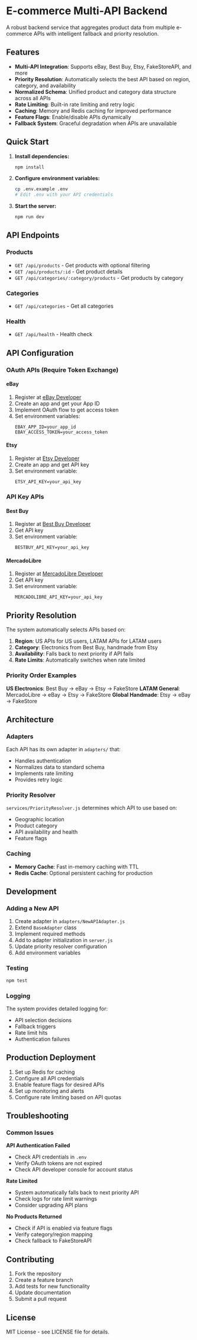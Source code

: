 # E-commerce Multi-API Backend

A robust backend service that aggregates product data from multiple e-commerce APIs with intelligent fallback and priority resolution.

## Features

- **Multi-API Integration**: Supports eBay, Best Buy, Etsy, FakeStoreAPI, and more
- **Priority Resolution**: Automatically selects the best API based on region, category, and availability
- **Normalized Schema**: Unified product and category data structure across all APIs
- **Rate Limiting**: Built-in rate limiting and retry logic
- **Caching**: Memory and Redis caching for improved performance
- **Feature Flags**: Enable/disable APIs dynamically
- **Fallback System**: Graceful degradation when APIs are unavailable

## Quick Start

1. **Install dependencies:**
   ```bash
   npm install
   ```

2. **Configure environment variables:**
   ```bash
   cp .env.example .env
   # Edit .env with your API credentials
   ```

3. **Start the server:**
   ```bash
   npm run dev
   ```

## API Endpoints

### Products
- `GET /api/products` - Get products with optional filtering
- `GET /api/products/:id` - Get product details
- `GET /api/categories/:category/products` - Get products by category

### Categories
- `GET /api/categories` - Get all categories

### Health
- `GET /api/health` - Health check

## API Configuration

### OAuth APIs (Require Token Exchange)

#### eBay
1. Register at [eBay Developer](https://developer.ebay.com/)
2. Create an app and get your App ID
3. Implement OAuth flow to get access token
4. Set environment variables:
   ```env
   EBAY_APP_ID=your_app_id
   EBAY_ACCESS_TOKEN=your_access_token
   ```

#### Etsy
1. Register at [Etsy Developer](https://www.etsy.com/developers)
2. Create an app and get API key
3. Set environment variable:
   ```env
   ETSY_API_KEY=your_api_key
   ```

### API Key APIs

#### Best Buy
1. Register at [Best Buy Developer](https://developer.bestbuy.com/)
2. Get API key
3. Set environment variable:
   ```env
   BESTBUY_API_KEY=your_api_key
   ```

#### MercadoLibre
1. Register at [MercadoLibre Developer](https://developers.mercadolibre.com/)
2. Get API key
3. Set environment variable:
   ```env
   MERCADOLIBRE_API_KEY=your_api_key
   ```

## Priority Resolution

The system automatically selects APIs based on:

1. **Region**: US APIs for US users, LATAM APIs for LATAM users
2. **Category**: Electronics from Best Buy, handmade from Etsy
3. **Availability**: Falls back to next priority if API fails
4. **Rate Limits**: Automatically switches when rate limited

### Priority Order Examples

**US Electronics**: Best Buy → eBay → Etsy → FakeStore
**LATAM General**: MercadoLibre → eBay → Etsy → FakeStore
**Global Handmade**: Etsy → eBay → FakeStore

## Architecture

### Adapters
Each API has its own adapter in `adapters/` that:
- Handles authentication
- Normalizes data to standard schema
- Implements rate limiting
- Provides retry logic

### Priority Resolver
`services/PriorityResolver.js` determines which API to use based on:
- Geographic location
- Product category
- API availability and health
- Feature flags

### Caching
- **Memory Cache**: Fast in-memory caching with TTL
- **Redis Cache**: Optional persistent caching for production

## Development

### Adding a New API

1. Create adapter in `adapters/NewAPIAdapter.js`
2. Extend `BaseAdapter` class
3. Implement required methods
4. Add to adapter initialization in `server.js`
5. Update priority resolver configuration
6. Add environment variables

### Testing

```bash
npm test
```

### Logging

The system provides detailed logging for:
- API selection decisions
- Fallback triggers
- Rate limit hits
- Authentication failures

## Production Deployment

1. Set up Redis for caching
2. Configure all API credentials
3. Enable feature flags for desired APIs
4. Set up monitoring and alerts
5. Configure rate limiting based on API quotas

## Troubleshooting

### Common Issues

**API Authentication Failed**
- Check API credentials in `.env`
- Verify OAuth tokens are not expired
- Check API developer console for account status

**Rate Limited**
- System automatically falls back to next priority API
- Check logs for rate limit warnings
- Consider upgrading API plans

**No Products Returned**
- Check if API is enabled via feature flags
- Verify category/region mapping
- Check fallback to FakeStoreAPI

## Contributing

1. Fork the repository
2. Create a feature branch
3. Add tests for new functionality
4. Update documentation
5. Submit a pull request

## License

MIT License - see LICENSE file for details.